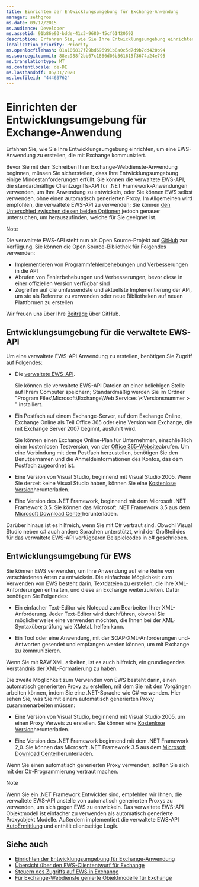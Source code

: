 ```yaml
---
title: Einrichten der Entwicklungsumgebung für Exchange-Anwendung
manager: sethgros
ms.date: 09/17/2015
ms.audience: Developer
ms.assetid: 91b86e93-bdde-41c3-9680-45cf61420592
description: Erfahren Sie, wie Sie Ihre Entwicklungsumgebung einrichten, um eine EWS-Anwendung zu erstellen, die mit Exchange kommuniziert.
localization_priority: Priority
ms.openlocfilehash: 01a106817f29bd696991b8a0c5d7d9b7dd420b94
ms.sourcegitcommit: 88ec988f2bb67c1866d06b361615f3674a24e795
ms.translationtype: MT
ms.contentlocale: de-DE
ms.lasthandoff: 05/31/2020
ms.locfileid: "44463762"
---
```

# <a name="setting-up-your-exchange-application-development-environment"></a>Einrichten der Entwicklungsumgebung für Exchange-Anwendung

Erfahren Sie, wie Sie Ihre Entwicklungsumgebung einrichten, um eine EWS-Anwendung zu erstellen, die mit Exchange kommuniziert.
  
Bevor Sie mit dem Schreiben Ihrer Exchange-Webdienste-Anwendung beginnen, müssen Sie sicherstellen, dass Ihre Entwicklungsumgebung einige Mindestanforderungen erfüllt. Sie können die verwaltete EWS-API, die standardmäßige Clientzugriffs-API für .NET Framework-Anwendungen verwenden, um Ihre Anwendung zu entwickeln, oder Sie können EWS selbst verwenden, ohne einen automatisch generierten Proxy. Im Allgemeinen wird empfohlen, die verwaltete EWS-API zu verwenden; Sie können [den Unterschied zwischen diesen beiden Optionen](ews-client-design-overview-for-exchange.md) jedoch genauer untersuchen, um herauszufinden, welche für Sie geeignet ist. 
  
> [!NOTE]
> Die verwaltete EWS-API steht nun als Open Source-Projekt auf [GitHub](https://github.com/officedev/ews-managed-api) zur Verfügung. Sie können die Open Source-Bibliothek für Folgendes verwenden: 
> - Implementieren von Programmfehlerbehebungen und Verbesserungen in die API 
> - Abrufen von Fehlerbehebungen und Verbesserungen, bevor diese in einer offiziellen Version verfügbar sind 
> - Zugreifen auf die umfassendste und aktuellste Implementierung der API, um sie als Referenz zu verwenden oder neue Bibliotheken auf neuen Plattformen zu erstellen
> 
>  Wir freuen uns über Ihre [Beiträge](https://github.com/OfficeDev/ews-managed-api/blob/master/CONTRIBUTING.md) über GitHub. 
  
## <a name="development-environment-for-the-ews-managed-api"></a>Entwicklungsumgebung für die verwaltete EWS-API
<a name="bk_EWSMA"> </a>

Um eine verwaltete EWS-API Anwendung zu erstellen, benötigen Sie Zugriff auf Folgendes:
  
- Die [verwaltete EWS-API](https://aka.ms/ews-managed-api-readme). 
    
    Sie können die verwaltete EWS-API Dateien an einer beliebigen Stelle auf Ihrem Computer speichern; Standardmäßig werden Sie im Ordner "Program Files\Microsoft\Exchange\Web Services \\<Versionsnummer \> " installiert.
    
- Ein Postfach auf einem Exchange-Server, auf dem Exchange Online, Exchange Online als Teil Office 365 oder eine Version von Exchange, die mit Exchange Server 2007 beginnt, ausführt wird. 
    
    Sie können einen Exchange Online-Plan für Unternehmen, einschließlich einer kostenlosen Testversion, von der [Office 365-Website](https://office.microsoft.com/business/compare-office-365-for-business-plans-FX102918419.aspx#fbid=1tsGNIE7e3a)abrufen. Um eine Verbindung mit dem Postfach herzustellen, benötigen Sie den Benutzernamen und die Anmeldeinformationen des Kontos, das dem Postfach zugeordnet ist.

    
- Eine Version von Visual Studio, beginnend mit Visual Studio 2005. Wenn Sie derzeit keine Visual Studio haben, können Sie eine [﻿Kostenlose Version](https://visualstudio.microsoft.com/)herunterladen.
    
- Eine Version des .NET Framework, beginnend mit dem Microsoft .NET Framework 3.5. Sie können das Microsoft .NET Framework 3.5 aus dem [Microsoft Download Center](https://go.microsoft.com/fwlink/?LinkId=191777)herunterladen.
    
Darüber hinaus ist es hilfreich, wenn Sie mit C# vertraut sind. Obwohl Visual Studio neben c# auch andere Sprachen unterstützt, wird der Großteil des für das verwaltete EWS-API verfügbaren Beispielcodes in c# geschrieben.
  
## <a name="development-environment-for-ews"></a>Entwicklungsumgebung für EWS
<a name="bk_EWS"> </a>

Sie können EWS verwenden, um Ihre Anwendung auf eine Reihe von verschiedenen Arten zu entwickeln. Die einfachste Möglichkeit zum Verwenden von EWS besteht darin, Textdateien zu erstellen, die Ihre XML-Anforderungen enthalten, und diese an Exchange weiterzuleiten. Dafür benötigen Sie Folgendes: 
  
- Ein einfacher Text-Editor wie Notepad zum Bearbeiten Ihrer XML-Anforderung. Jeder Text-Editor wird durchführen, obwohl Sie möglicherweise eine verwenden möchten, die Ihnen bei der XML-Syntaxüberprüfung wie XMetaL helfen kann.
    
- Ein Tool oder eine Anwendung, mit der SOAP-XML-Anforderungen und-Antworten gesendet und empfangen werden können, um mit Exchange zu kommunizieren.
    
Wenn Sie mit RAW XML arbeiten, ist es auch hilfreich, ein grundlegendes Verständnis der XML-Formatierung zu haben.
  
Die zweite Möglichkeit zum Verwenden von EWS besteht darin, einen automatisch generierten Proxy zu erstellen, mit dem Sie mit den Vorgängen arbeiten können, indem Sie eine .NET-Sprache wie C# verwenden. Hier sehen Sie, was Sie mit einem automatisch generierten Proxy zusammenarbeiten müssen:
  
- Eine Version von Visual Studio, beginnend mit Visual Studio 2005, um einen Proxy Verweis zu erstellen. Sie können eine [﻿Kostenlose Version](https://visualstudio.microsoft.com/)herunterladen.
    
- Eine Version des .NET Framework beginnend mit dem .NET Framework 2,0. Sie können das Microsoft .NET Framework 3.5 aus dem [Microsoft Download Center](https://go.microsoft.com/fwlink/?LinkId=191777)herunterladen.
    
Wenn Sie einen automatisch generierten Proxy verwenden, sollten Sie sich mit der C#-Programmierung vertraut machen.
  
> [!NOTE]
> Wenn Sie ein .NET Framework Entwickler sind, empfehlen wir Ihnen, die verwaltete EWS-API anstelle von automatisch generierten Proxys zu verwenden, um sich gegen EWS zu entwickeln. Das verwaltete EWS-API Objektmodell ist einfacher zu verwenden als automatisch generierte Proxyobjekt Modelle. Außerdem implementiert die verwaltete EWS-API [AutoErmittlung](autodiscover-for-exchange.md) und enthält clientseitige Logik. 
  
## <a name="see-also"></a>Siehe auch

- [Einrichten der Entwicklungsumgebung für Exchange-Anwendung](setting-up-your-exchange-application-development-environment.md)   
- [Übersicht über den EWS-Cliententwurf für Exchange](ews-client-design-overview-for-exchange.md)  
- [Steuern des Zugriffs auf EWS in Exchange](how-to-control-access-to-ews-in-exchange.md)  
- [Für Exchange-Webdienste genierte Objektmodelle für Exchange](https://msdn.microsoft.com/library/jj190899)
    